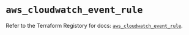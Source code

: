 # `aws_cloudwatch_event_rule`

Refer to the Terraform Registory for docs: [`aws_cloudwatch_event_rule`](https://www.terraform.io/docs/providers/aws/r/cloudwatch_event_rule).
